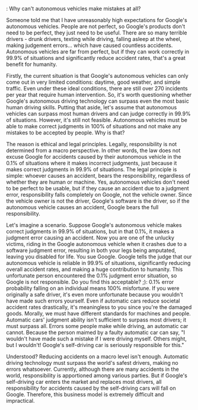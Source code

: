 : Why can't autonomous vehicles make mistakes at all?

Someone told me that I have unreasonably high expectations for Google's autonomous vehicles. People are not perfect, so Google's products don't need to be perfect, they just need to be useful. There are so many terrible drivers - drunk drivers, texting while driving, falling asleep at the wheel, making judgement errors... which have caused countless accidents. Autonomous vehicles are far from perfect, but if they can work correctly in 99.9% of situations and significantly reduce accident rates, that's a great benefit for humanity.

Firstly, the current situation is that Google's autonomous vehicles can only come out in very limited conditions: daytime, good weather, and simple traffic. Even under these ideal conditions, there are still over 270 incidents per year that require human intervention. So, it's worth questioning whether Google's autonomous driving technology can surpass even the most basic human driving skills. Putting that aside, let's assume that autonomous vehicles can surpass most human drivers and can judge correctly in 99.9% of situations. However, it's still not feasible. Autonomous vehicles must be able to make correct judgments in 100% of situations and not make any mistakes to be accepted by people. Why is that?

The reason is ethical and legal principles. Legally, responsibility is not determined from a macro perspective. In other words, the law does not excuse Google for accidents caused by their autonomous vehicle in the 0.1% of situations where it makes incorrect judgments, just because it makes correct judgments in 99.9% of situations. The legal principle is simple: whoever causes an accident, bears the responsibility, regardless of whether they are human or machine. Yes, autonomous vehicles don't need to be perfect to be usable, but if they cause an accident due to a judgment error, responsibility falls completely on Google, not the vehicle owner. Since the vehicle owner is not the driver, Google's software is the driver, so if the autonomous vehicle causes an accident, Google bears the full responsibility.

Let's imagine a scenario. Suppose Google's autonomous vehicle makes correct judgments in 99.9% of situations, but in that 0.1%, it makes a judgment error causing an accident. Now you are one of the unlucky victims, riding in the Google autonomous vehicle when it crashes due to a software judgment error, resulting in both your legs being amputated, leaving you disabled for life. You sue Google. Google tells the judge that our autonomous vehicle is reliable in 99.9% of situations, significantly reducing overall accident rates, and making a huge contribution to humanity. This unfortunate person encountered the 0.1% judgment error situation, so Google is not responsible. Do you find this acceptable? ;): 0.1% error probability falling on an individual means 100% misfortune. If you were originally a safe driver, it's even more unfortunate because you wouldn't have made such errors yourself. Even if automatic cars reduce societal accident rates drastically, it's meaningless to you since you're the damaged goods. Morally, we must have different standards for machines and people. Automatic cars' judgment ability isn't sufficient to surpass most drivers; it must surpass all. Errors some people make while driving, an automatic car cannot. Because the person maimed by a faulty automatic car can say, "I wouldn't have made such a mistake if I were driving myself. Others might, but I wouldn't! Google's self-driving car is seriously responsible for this."

Understood? Reducing accidents on a macro level isn't enough. Automatic driving technology must surpass the world's safest drivers, making no errors whatsoever. Currently, although there are many accidents in the world, responsibility is apportioned among various parties. But if Google's self-driving car enters the market and replaces most drivers, all responsibility for accidents caused by the self-driving cars will fall on Google. Therefore, this business model is extremely difficult and impractical.